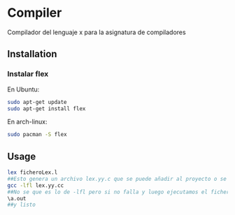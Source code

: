 # Compiler
Compilador del lenguaje x para la asignatura de compiladores

## Installation

### Instalar flex 
En Ubuntu:
```bash
sudo apt-get update
sudo apt-get install flex
```
En arch-linux:
```bash
sudo pacman -S flex
```
## Usage

```bash
lex ficheroLex.l
##Esto genera un archivo lex.yy.c que se puede añadir al proyecto o se puede ejecutar utilizando 
gcc -lfl lex.yy.cc
##No se que es lo de -lfl pero si no falla y luego ejecutamos el fichero a.out que se ha generado
\a.out
##y listo

```
